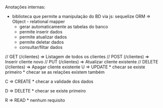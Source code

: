 Anotações internas:

- biblioteca que permite a manipulação do BD via js: sequelize
ORM => Object - relational mapper
	- gerar automaticamente as tabelas do banco
	- permite inserir dados
	- permite atualizar dados
	- permite deletar dados
	- consultar/filtar dados

// GET (/clientes) => Listagem de todos os clientes
// POST (/clientes) => Inserir cliente novo
// PUT (/clientes) => Atualizar cliente existente
// DELETE (/clientes) => Apagar cliente existente
U => UPDATE
	* checar se existe primeiro
	* checar se as relações existem também

C => CREATE
	* checar a validade dos dados

D => DELETE
	* checar se existe primeiro

R => READ
	* nenhum requisito
